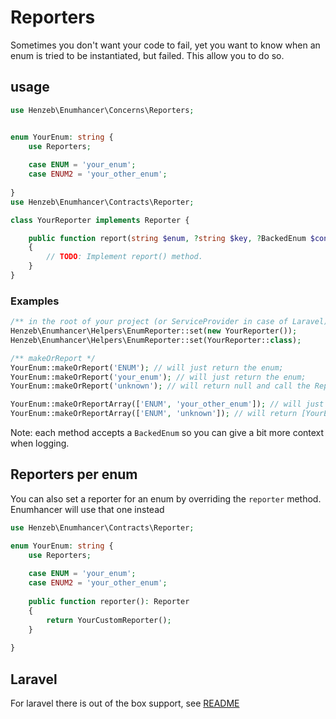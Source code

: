 # Reporters

Sometimes you don't want your code to fail, yet you want to know when an 
enum is tried to be instantiated, but failed. This allow you to do so.

## usage
```php
use Henzeb\Enumhancer\Concerns\Reporters;


enum YourEnum: string {
    use Reporters;
    
    case ENUM = 'your_enum';
    case ENUM2 = 'your_other_enum';
 
}
use Henzeb\Enumhancer\Contracts\Reporter;

class YourReporter implements Reporter {

    public function report(string $enum, ?string $key, ?BackedEnum $context) : void
    {
        // TODO: Implement report() method.
    }
}

```
### Examples
```php
/** in the root of your project (or ServiceProvider in case of Laravel) */
Henzeb\Enumhancer\Helpers\EnumReporter::set(new YourReporter());
Henzeb\Enumhancer\Helpers\EnumReporter::set(YourReporter::class);

/** makeOrReport */
YourEnum::makeOrReport('ENUM'); // will just return the enum;
YourEnum::makeOrReport('your_enum'); // will just return the enum;
YourEnum::makeOrReport('unknown'); // will return null and call the Reporter

YourEnum::makeOrReportArray(['ENUM', 'your_other_enum']); // will just return the enums;
YourEnum::makeOrReportArray(['ENUM', 'unknown']); // will return [YourEnum::ENUM] and call the Reporter for 'unknown'
```

Note: each method accepts a `BackedEnum` so you can give 
a bit more context when logging.

## Reporters per enum
You can also set a reporter for an enum by overriding the `reporter` method. 
Enumhancer will use that one instead

```php
use Henzeb\Enumhancer\Contracts\Reporter;

enum YourEnum: string {
    use Reporters;
    
    case ENUM = 'your_enum';
    case ENUM2 = 'your_other_enum';
    
    public function reporter(): Reporter
    {
        return YourCustomReporter();
    }
 
}
```


## Laravel
For laravel there is out of the box support, 
see [README](../README.md#Laravel)
